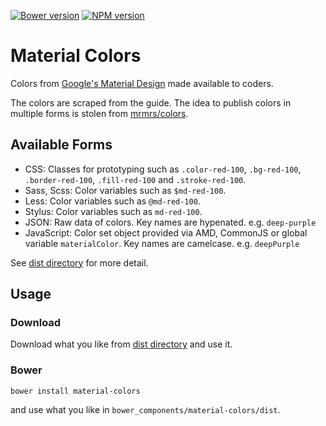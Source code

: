 [![Bower version](https://badge.fury.io/bo/material-colors.svg)](http://badge.fury.io/bo/material-colors)
[![NPM version](https://badge.fury.io/js/material-colors.svg)](http://badge.fury.io/js/material-colors)

# Material Colors

Colors from [Google's Material Design](http://www.google.com/design/spec/style/color.html) made available to coders.

The colors are scraped from the guide. The idea to publish colors in multiple forms is stolen from [mrmrs/colors](https://github.com/mrmrs/colors).

## Available Forms

- CSS: Classes for prototyping such as `.color-red-100`, `.bg-red-100`, `.border-red-100`, `.fill-red-100` and `.stroke-red-100`.
- Sass, Scss: Color variables such as `$md-red-100`.
- Less: Color variables such as `@md-red-100`.
- Stylus: Color variables such as `md-red-100`.
- JSON: Raw data of colors. Key names are hypenated. e.g. `deep-purple`
- JavaScript: Color set object provided via AMD, CommonJS or global variable `materialColor`. Key names are camelcase. e.g. `deepPurple`

See [dist directory](dist) for more detail.

## Usage

### Download

Download what you like from [dist directory](dist) and use it.

### Bower

```
bower install material-colors
```

and use what you like in `bower_components/material-colors/dist`.
